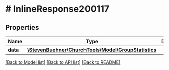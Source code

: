 # # InlineResponse200117

## Properties

Name | Type | Description | Notes
------------ | ------------- | ------------- | -------------
**data** | [**\StevenBuehner\ChurchTools\Model\GroupStatistics**](GroupStatistics.md) |  | [optional]

[[Back to Model list]](../../README.md#models) [[Back to API list]](../../README.md#endpoints) [[Back to README]](../../README.md)
